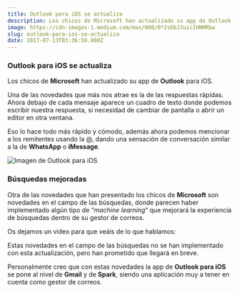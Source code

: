 ```yaml
---
title: Outlook para iOS se actualiza
description: Los chicos de Microsoft han actualizado su app de Outlook para iOS.
image: https://cdn-images-1.medium.com/max/800/0*2sDbJJuicIHNMRbw
slug: outlook-para-ios-se-actualiza
date: 2017-07-13T03:36:59.000Z
---
```


### Outlook para iOS se actualiza

Los chicos de **Microsoft** han actualizado su app de **Outlook** para iOS.

Una de las novedades que más nos atrae es la de las respuestas rápidas.  
Ahora debajo de cada mensaje aparece un cuadro de texto donde podemos escribir nuestra respuesta, si necesidad de cambiar de pantalla o abrir un editor en otra ventana.

Eso lo hace todo más rápido y cómodo, además ahora podemos mencionar a los remitentes usando la @, dando una sensación de conversación similar a la de **WhatsApp** o **iMessage**.

![Imagen de Outlook para iOS](https://cdn-images-1.medium.com/max/800/0*2sDbJJuicIHNMRbw)

### Búsquedas mejoradas

Otra de las novedades que han presentado los chicos de **Microsoft** son novedades en el campo de las búsquedas, donde parecen haber implementado algún tipo de “*machine learning*“ que mejorará la experiencia de búsquedas dentro de su gestor de correos.

Os dejamos un video para que veáis de lo que hablamos:

Estas novedades en el campo de las búsquedas no se han implementado con esta actualización, pero han prometido que llegará en breve.

Personalmente creo que con estas novedades la app de **Outlook para iOS** se pone al nivel de **Gmail** y de **Spark**, siendo una aplicación muy a tener en cuenta como gestor de correos.
